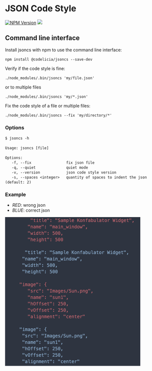 JSON Code Style
=========

[![NPM Version](https://img.shields.io/npm/v/@codelicia/jsoncs)](https://www.npmjs.org/package/@codelicia/jsoncs)
![](https://github.com/codelicia/jsoncs/workflows/Continous%20Integration/badge.svg)

## Command line interface
Install jsoncs with npm to use the command line interface:

    npm install @codelicia/jsoncs --save-dev

Verify if the code style is fine:

    ./node_modules/.bin/jsoncs 'my/file.json'

or to multiple files

    ./node_modules/.bin/jsoncs 'my/*.json'

Fix the code style of a file or multiple files:

    ./node_modules/.bin/jsoncs --fix 'my/directory/*'

### Options 

    $ jsoncs -h

    Usage: jsoncs [file]

    Options:
       -f, --fix                fix json file
       -q, --quiet              quiet mode
       -v, --version            json code style version
       -s, --spaces <integer>   quantity of spaces to indent the json (default: 2)

### Example

* _RED_: wrong json
* _BLUE_: correct json

![](./example.png)
